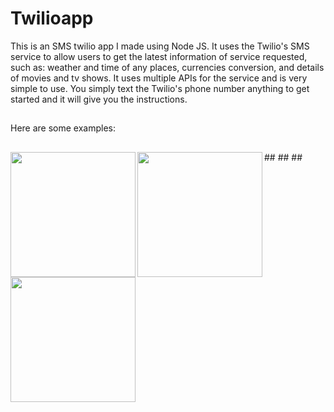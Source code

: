# Twilioapp

This is an SMS twilio app I made using Node JS. It uses the Twilio's SMS service to  allow users to get the latest information of service requested, such as: weather and time of any places, currencies conversion, and details of movies and tv shows. It uses multiple APIs for the service and is very simple to use. You simply text the Twilio's phone number anything to get started and it will give you the instructions.
##


Here are some examples:
##

<img src="https://user-images.githubusercontent.com/49085384/99935682-1cc2f000-2d16-11eb-8b30-86be1b9ffcb9.jpg" align="left" height="200" width="200">
##

<img src="https://user-images.githubusercontent.com/49085384/99935727-3c5a1880-2d16-11eb-9804-df04005af6e9.jpg" align="left" height="200" width="200">
##


<img src="https://user-images.githubusercontent.com/49085384/99935755-4aa83480-2d16-11eb-860e-2ee1abd70b48.png" align="left" height="200" width="200">
##



